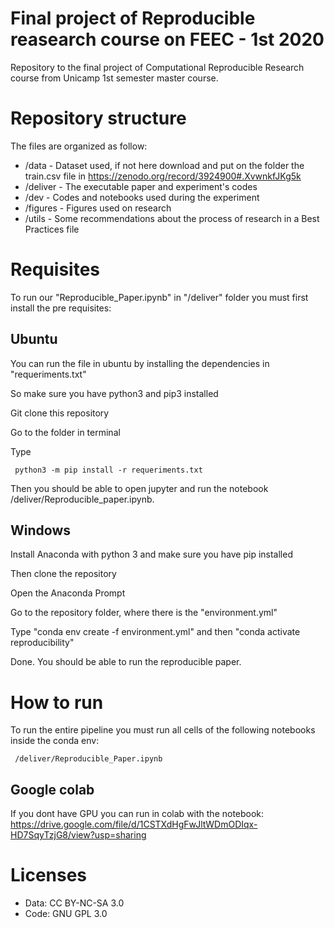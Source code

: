 # Final project of Reproducible reasearch course on FEEC - 1st 2020

Repository to the final project of Computational Reproducible Research course from Unicamp 1st semester master course.


# Repository structure

The files are organized as follow:

  - /data - Dataset used, if not here download and put on the folder the train.csv file in https://zenodo.org/record/3924900#.XvwnkfJKg5k
  - /deliver - The executable paper and experiment's codes
  - /dev - Codes and notebooks used during the experiment
  - /figures - Figures used on research
  - /utils - Some recommendations about the process of research in a Best Practices file

# Requisites

To run our "Reproducible_Paper.ipynb" in "/deliver" folder you must first install the pre requisites:

## Ubuntu

You can run the file in ubuntu by installing the dependencies in "requeriments.txt"

So make sure you have python3 and pip3 installed

Git clone this repository

Go to the folder in terminal

Type

<code> python3 -m pip install -r requeriments.txt </code>

Then you should be able to open jupyter and run the notebook /deliver/Reproducible_paper.ipynb.

## Windows 

Install Anaconda with python 3 and make sure you have pip installed

Then clone the repository

Open the Anaconda Prompt

Go to the repository folder, where there is the "environment.yml"

Type "conda env create -f environment.yml" and then "conda activate reproducibility"

Done. You should be able to run the reproducible paper.

# How to run

To run the entire pipeline you must run all cells of the following notebooks inside the conda env:


<code> /deliver/Reproducible_Paper.ipynb </code>


## Google colab

If you dont have GPU you can run in colab with the notebook: https://drive.google.com/file/d/1CSTXdHgFwJltWDmODIqx-HD7SqyTzjG8/view?usp=sharing



# Licenses

  - Data: CC BY-NC-SA 3.0
  - Code: GNU GPL 3.0
